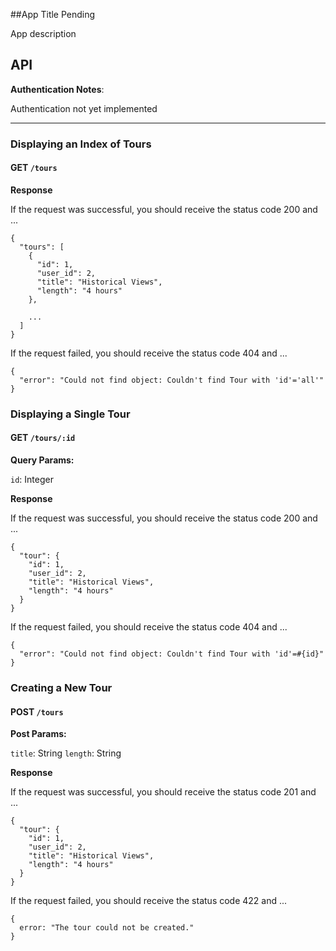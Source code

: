 ##App Title Pending

App description

## API

**Authentication Notes**:

Authentication not yet implemented

-------------------------------------------------


### Displaying an Index of Tours

#### GET `/tours`

**Response**

If the request was successful, you should receive the status code 200 and ...

```
{
  "tours": [
    {
      "id": 1,
      "user_id": 2,
      "title": "Historical Views",
      "length": "4 hours"
    },

    ...
  ]
}
```

If the request failed, you should receive the status code 404 and ...

```
{
  "error": "Could not find object: Couldn't find Tour with 'id'='all'"
}
```

### Displaying a Single Tour

#### GET `/tours/:id`

**Query Params:**

`id`: Integer

**Response**

If the request was successful, you should receive the status code 200 and ...

```
{
  "tour": {
    "id": 1,
    "user_id": 2,
    "title": "Historical Views",
    "length": "4 hours"
  }
}
```

If the request failed, you should receive the status code 404 and ...

```
{
  "error": "Could not find object: Couldn't find Tour with 'id'=#{id}"
}
```

### Creating a New Tour

#### POST `/tours`

**Post Params:**

`title`: String
`length`: String

**Response**

If the request was successful, you should receive the status code 201 and ...

```
{
  "tour": {
    "id": 1,
    "user_id": 2,
    "title": "Historical Views",
    "length": "4 hours"
  }
}
```

If the request failed, you should receive the status code 422 and ...

```
{
  error: "The tour could not be created."
}
```